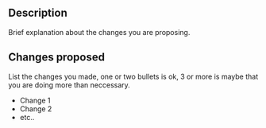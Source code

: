 ## Description
Brief explanation about the changes you are proposing.

## Changes proposed
List the changes you made, one or two bullets is ok, 3 or more is maybe that you are doing more than neccessary.

 - Change 1
 - Change 2
 - etc..
